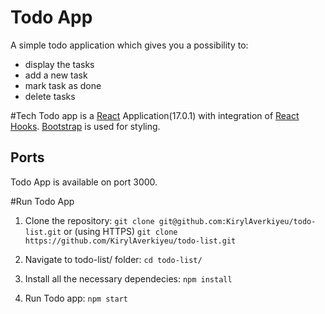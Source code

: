 # Todo App
A simple todo application which gives you a possibility to:
- display the tasks
- add  a new task
- mark task as done
- delete tasks

#Tech
Todo app is a [React](https://reactjs.org/)  Application(17.0.1) with integration of [React Hooks](https://reactjs.org/docs/hooks-faq.html#gatsby-focus-wrapper). [Bootstrap](https://getbootstrap.com/) is used for styling.

## Ports
Todo App is available on port 3000.

#Run Todo App
1. Clone the repository:
`git clone git@github.com:KirylAverkiyeu/todo-list.git`
or (using HTTPS)
`git clone https://github.com/KirylAverkiyeu/todo-list.git`

2.  Navigate to todo-list/ folder:
`cd todo-list/`

3. Install all the necessary dependecies:
`npm install`
4. Run Todo app:
`npm start`